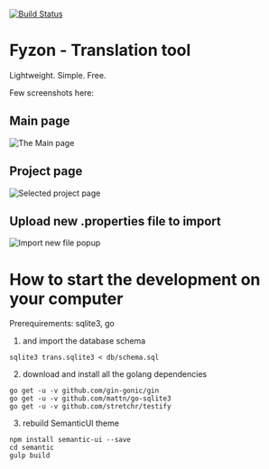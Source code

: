 [![Build Status](https://travis-ci.org/w32blaster/monsieur-traducteur.svg?branch=master)](https://travis-ci.org/w32blaster/monsieur-traducteur)

# Fyzon - Translation tool

Lightweight. Simple. Free.

Few screenshots here:

## Main page
![The Main page](https://raw.githubusercontent.com/w32blaster/monsieur-traducteur/master/docs/Selection_069.jpg)


## Project page
![Selected project page](https://raw.githubusercontent.com/w32blaster/monsieur-traducteur/master/docs/Selection_070.jpg)


## Upload new .properties file to import
![Import new file popup](https://raw.githubusercontent.com/w32blaster/monsieur-traducteur/master/docs/Selection_072.jpg)

# How to start the development on your computer

Prerequirements: sqlite3, go

1) and import the database schema

```
sqlite3 trans.sqlite3 < db/schema.sql
```

2) download and install all the golang dependencies

```
go get -u -v github.com/gin-gonic/gin
go get -u -v github.com/mattn/go-sqlite3
go get -u -v github.com/stretchr/testify

```

3) rebuild SemanticUI theme

```
npm install semantic-ui --save
cd semantic
gulp build
```
